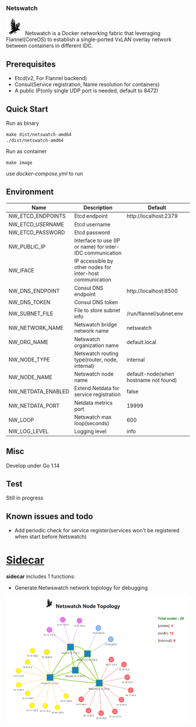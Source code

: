 ### Netswatch
![Logo](pics/logo.png) 
Netswatch is a Docker networking fabric that leveraging Flannel(CoreOS) to establish a single-ported VxLAN overlay network between containers in different IDC.

## Prerequisites
* Etcd(v2, For Flannel backend)
* Consul(Service registration, Name resolution for containers)
* A public IP(only single UDP port is needed, default to 8472)

## Quick Start
Run as binary
```
make dist/netswatch-amd64
./dist/netswatch-amd64
```

Run as container
```
make image
```
use *docker-compose.yml* to run

## Environment
Name | Description | Default
--- | --- | ---
NW_ETCD_ENDPOINTS | Etcd endpoint | http://localhost:2379
NW_ETCD_USERNAME | Etcd username | 
NW_ETCD_PASSWORD | Etcd password | 
NW_PUBLIC_IP | Interface to use (IP or name) for inter-IDC communication | 
NW_IFACE | IP accessible by other nodes for inter-host communication | 
NW_DNS_ENDPOINT | Consul DNS endpoint | http://localhost:8500
NW_DNS_TOKEN | Consul DNS token | 
NW_SUBNET_FILE | File to store subnet info | /run/flannel/subnet.env
NW_NETWORK_NAME | Netswatch bridge network name | netswatch
NW_ORG_NAME | Netswatch organization name | default.local
NW_NODE_TYPE | Netswatch routing type(router, node, internal) | internal
NW_NODE_NAME | Netswatch node name | default-node(when hostname not found)
NW_NETDATA_ENABLED | Extend Netdata for service registration | false
NW_NETDATA_PORT | Netdata metrics port | 19999
NW_LOOP | Netswatch max loop(seconds) | 600 
NW_LOG_LEVEL | Logging level | info



## Misc
Develop under Go 1.14


## Test
Still in progress


## Known issues and todo
* Add periodic check for service register(services won't be registered when start before Netswatch)

# [Sidecar](https://github.com/ski2per/s1decar.git)

**sidecar** includes 1 functions:

* Generate Netwswatch network topology for debugging

![Logo](pics/preview.png) 

